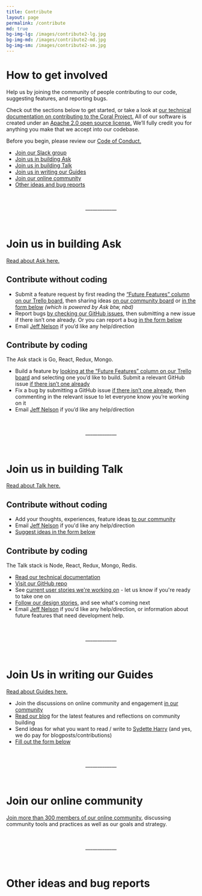 ```yaml
---
title: Contribute
layout: page
permalink: /contribute
md: true
bg-img-lg: /images/contribute2-lg.jpg
bg-img-md: /images/contribute2-md.jpg
bg-img-sm: /images/contribute2-sm.jpg
---
```


# How to get involved

Help us by joining the community of people contributing to our code, suggesting features, and reporting bugs.

Check out the sections below to get started, or take a look at [our technical documentation on contributing to the Coral Project.](https://docs.coralproject.net/) All of our software is created under an [Apache 2.0 open source license.](http://www.apache.org/licenses/LICENSE-2.0) We’ll fully credit you for anything you make that we accept into our codebase.

Before you begin, please review our [Code of Conduct.](code-of-conduct.html)

* [Join our Slack group](https://rauchg-slackin-jopnncsstz.now.sh/)
* [Join us in building Ask](#join-us-in-building-ask)
* [Join us in building Talk](#join-us-in-building-talk)
* [Join us in writing our Guides](#join-us-in-writing-our-guides)
* [Join our online community](#join-our-online-community)
* [Other ideas and bug reports](#other-ideas-and-bug-reports)


&nbsp;
&nbsp;
<p align="center">_____________</p>
&nbsp;
&nbsp;

# **Join us in building Ask**

[Read about Ask here.](/products/ask.html)

## Contribute without coding

* Submit a feature request by first reading the [“Future Features” column on our Trello board](http://trello.com/b/hAtt6ujX/ask), then sharing ideas [on our community board](https://community.coralproject.net/c/the-coral-project/product-trust) or [in the form below](#other-ideas-and-bug-reports) *(which is powered by Ask btw, nbd)*
* Report bugs [by checking our GitHub issues](https://github.com/coralproject/ask/issues), then submitting a new issue if there isn’t one already. Or you can report a bug [in the form below](#other-ideas-and-bug-reports)
* Email [Jeff Nelson](mailto:jeff@mozillafoundation.org) if you’d like any help/direction

## Contribute by coding

The Ask stack is Go, React, Redux, Mongo. 

* Build a feature by [looking at the “Future Features” column on our Trello board](http://trello.com/b/hAtt6ujX/ask) and selecting one you’d like to build. Submit a relevant GitHub issue [if there isn’t one already](https://github.com/coralproject/ask/issues)
* Fix a bug by submitting a GitHub issue [if there isn’t one already](https://github.com/coralproject/ask/issues), then commenting in the relevant issue to let everyone know you’re working on it
* Email [Jeff Nelson](mailto:jeff@mozillafoundation.org) if you’d like any help/direction

&nbsp;
&nbsp;
<p align="center">_____________</p>
&nbsp;
&nbsp;


# **Join us in building Talk**

[Read about Talk here.](/products/talk.html)

## Contribute without coding

* Add your thoughts, experiences, feature ideas [to our community](https://community.coralproject.net/c/the-coral-project/product-talk)
* Email [Jeff Nelson](mailto:jeff@mozillafoundation.org) if you'd like any help/direction
* [Suggest ideas in the form below](#other-ideas-and-bug-reports)

## Contribute by coding

The Talk stack is Node, React, Redux, Mongo, Redis.

* [Read our technical documentation](https://coralproject.github.io/talk/index.html)
* [Visit our GitHub repo](https://github.com/coralproject/talk)
* See [current user stories we're working on](https://www.pivotaltracker.com/n/projects/1863625) - let us know if you're ready to take one on
* [Follow our design stories,](https://trello.com/b/ILND751a/talk) and see what's coming next 
* Email [Jeff Nelson](mailto:jeff@mozillafoundation.org) if you'd like any help/direction, or information about future features that need development help.



&nbsp;
&nbsp;
<p align="center">_____________</p>
&nbsp;
&nbsp;


# **Join Us in writing our Guides**

[Read about Guides here.](/products/guides.html)

* Join the discussions on online community and engagement [in our community](https://community.coralproject.net)
* [Read our blog](https://blog.coralproject.net) for the latest features and reflections on community building
* Send ideas for what you want to read / write to [Sydette Harry](mailto:sydette@mozillafoundation.org) (and yes, we do pay for blogposts/contributions)
* [Fill out the form below](#other-ideas-and-bug-reports)

&nbsp;
&nbsp;
<p align="center">_____________</p>
&nbsp;
&nbsp;


# **Join our online community**

[Join more than 300 members of our online community](https://community.coralproject.net), discussing community tools and practices as well as our goals and strategy.


&nbsp;
&nbsp;
<p align="center">_____________</p>
&nbsp;
&nbsp;

# **Other ideas and bug reports**
<div id="ask-form"></div><script src="https://s3.amazonaws.com/coral-internal/57c5e461491c7e0007359e6b.js"></script>
